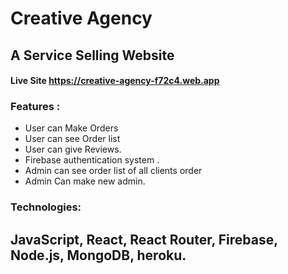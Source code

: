 # Creative Agency  
## A Service Selling Website 

#### Live Site https://creative-agency-f72c4.web.app

### Features : 

- 	User can Make Orders
-   User can see Order list
-   User can give Reviews.
- 	Firebase authentication system .
- 	Admin can see order list of all clients order
-   Admin Can make new admin. 
  
### Technologies: 
## JavaScript, React, React Router, Firebase, Node.js, MongoDB, heroku.
